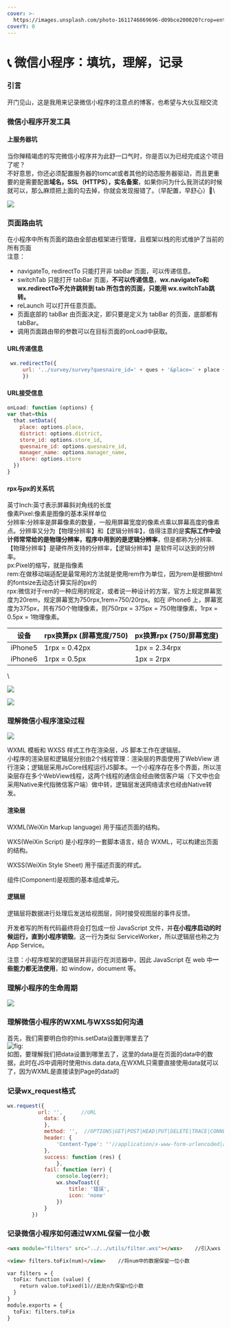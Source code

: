```yaml
---
cover: >-
  https://images.unsplash.com/photo-1611746869696-d09bce200020?crop=entropy&cs=srgb&fm=jpg&ixid=MnwxOTcwMjR8MHwxfHNlYXJjaHwxfHx3ZWNoYXR8ZW58MHx8fHwxNjQ2MDA5OTcw&ixlib=rb-1.2.1&q=85
coverY: 0
---
```


# 📞 微信小程序：填坑，理解，记录

### 引言

开门见山，这是我用来记录微信小程序的注意点的博客，也希望与大伙互相交流

### 微信小程序开发工具

#### 上服务器坑

当你殚精竭虑的写完微信小程序并为此舒一口气时，你是否以为已经完成这个项目了呢？\
不好意思，你还必须配置服务器的tomcat或者其他的动态服务器驱动，而且更重要的是需要配置**域名，SSL（HTTPS），实名备案**，如果你问为什么我测试的时候就可以，那么麻烦把上面的勾去掉，你就会发现报错了。（早配置，早舒心）👐\


![](<../.gitbook/assets/0 (1) (1) (1)>)

### 页面路由坑

在小程序中所有页面的路由全部由框架进行管理，且框架以栈的形式维护了当前的所有页面\
注意：

* navigateTo, redirectTo 只能打开非 tabBar 页面，可以传递信息。
* switchTab 只能打开 tabBar 页面，**不可以传递信息**，**wx.navigateTo和 wx.redirectTo不允许跳转到 tab 所包含的页面，只能用 wx.switchTab跳转。**
* reLaunch 可以打开任意页面。
* 页面底部的 tabBar 由页面决定，即只要是定义为 tabBar 的页面，底部都有 tabBar。
* 调用页面路由带的参数可以在目标页面的onLoad中获取。

#### URL传递信息

```javascript
 wx.redirectTo({
     url: '../survey/survey?quesnaire_id=' + ques + '&place=' + place + '&district=' + district + '&store_id=' + inputValue + '&manager_name=' + res.data.data.manager_name + '&store=' + res.data.data.store
     })
```

#### URL接受信息

```javascript
onLoad: function (options) {
var that=this
  that.setData({
    place: options.place,
    district: options.district,
    store_id: options.store_id,
    quesnaire_id: options.quesnaire_id,
    manager_name: options.manager_name,
    store: options.store
  })
}
```

#### rpx与px的关系坑

英寸Inch:英寸表示屏幕斜对角线的长度\
像素Pixel:像素是图像的基本采样单位\
分辨率:分辨率是屏幕像素的数量，一般用屏幕宽度的像素点乘以屏幕高度的像素点。分辨率又分为【物理分辨率】和【逻辑分辨率】，值得注意的是**实际工作中设计师常常给的是物理分辨率，程序中用到的是逻辑分辨率**，但是都称为分辨率.【物理分辨率】是硬件所支持的分辨率，【逻辑分辨率】是软件可以达到的分辨率。\
px:Pixel的缩写，就是指像素\
rem:在做移动端适配是最常用的方法就是使用rem作为单位，因为rem是根据html的fontsize去动态计算实际的px的\
rpx:微信对于rem的一种应用的规定，或者说一种设计的方案，官方上规定屏幕宽度为20rem，规定屏幕宽为750rpx,1rem=750/20rpx。如在 iPhone6 上，屏幕宽度为375px，共有750个物理像素，则750rpx = 375px = 750物理像素，1rpx = 0.5px = 1物理像素。

| 设备      | rpx换算px (屏幕宽度/750) | px换算rpx (750/屏幕宽度) |
| ------- | ------------------ | ------------------ |
| iPhone5 | 1rpx = 0.42px      | 1px = 2.34rpx      |
| iPhone6 | 1rpx = 0.5px       | 1px = 2rpx         |

\


![](../.gitbook/assets/2)

![](<../.gitbook/assets/1 (1)>)

### 理解微信小程序渲染过程

![](<../.gitbook/assets/3 (1)>)

WXML 模板和 WXSS 样式工作在渲染层，JS 脚本工作在逻辑层。\
小程序的渲染层和逻辑层分别由2个线程管理：渲染层的界面使用了WebView 进行渲染；逻辑层采用JsCore线程运行JS脚本。一个小程序存在多个界面，所以渲染层存在多个WebView线程，这两个线程的通信会经由微信客户端（下文中也会采用Native来代指微信客户端）做中转，逻辑层发送网络请求也经由Native转发。

#### 渲染层

WXML(WeiXin Markup language) 用于描述页面的结构。

WXS(WeiXin Script) 是小程序的一套脚本语言，结合 WXML，可以构建出页面的结构。

WXSS(WeiXin Style Sheet) 用于描述页面的样式。

组件(Component)是视图的基本组成单元。

#### 逻辑层

逻辑层将数据进行处理后发送给视图层，同时接受视图层的事件反馈。

开发者写的所有代码最终将会打包成一份 JavaScript 文件，并**在小程序启动的时候运行，直到小程序销毁**。这一行为类似 ServiceWorker，所以逻辑层也称之为 App Service。

注意：小程序框架的逻辑层并非运行在浏览器中，因此 JavaScript 在 web 中**一些能力都无法使用**，如 window，document 等。

### 理解小程序的生命周期

![](<../.gitbook/assets/4 (1)>)

### 理解微信小程序的WXML与WXSS如何沟通

首先，我们需要明白你的this.setData设置到哪里去了\
![fig:](../.gitbook/assets/5)\
如图，要理解我们把data设置到哪里去了，这里的data是在页面的data中的数据，此时在JS中调用时使用this.data.data,在WXML只需要直接使用data就可以了，因为WXML是直接读到Page的data的

### 记录wx\_request格式

```javascript
wx.request({
          url: '',		//URL
            data: {
            },
            method: '',  //OPTIONS|GET|POST|HEAD|PUT|DELETE|TRACE|CONNECT
            header: {
                'Content-Type': ''//application/x-www-form-urlencoded|application/json
            },
            success: function (res) {
                },
            fail: function (err) {
                console.log(err);
                wx.showToast({
                    title: '错误',
                    icon: 'none'
                })
            }
        })
```

### 记录微信小程序如何通过WXML保留一位小数



```html
<wxs module="filters" src="../../utils/filter.wxs"></wxs>    //引入wxs

<view> filters.toFix(num)</view>    //将num中的数据保留一位小数
```

```html
var filters = {
  toFix: function (value) {
    return value.toFixed(1)//此处n为保留n位小数
  }
}
module.exports = {
  toFix: filters.toFix
}
```
